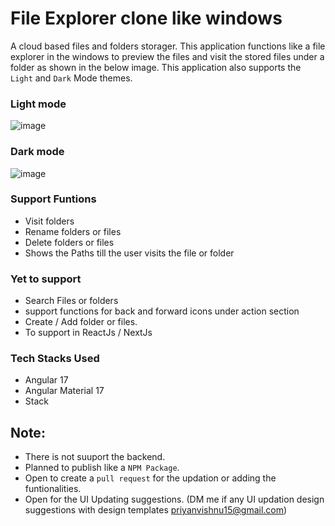 # File Explorer clone like windows

A cloud based files and folders storager. This application functions like a file explorer in the windows to preview the files and visit the stored files under a folder as shown in the below image. This application also supports the `Light` and `Dark` Mode themes. 

### Light mode

![image](https://github.com/user-attachments/assets/1e0c53b0-eae1-4177-a673-5ece8dfe9ceb)

### Dark mode

![image](https://github.com/user-attachments/assets/fc1a9c2d-3664-4348-8e0b-225ec8e7aa5c)

### Support Funtions

- Visit folders
- Rename folders or files
- Delete folders or files
- Shows the Paths till the user visits the file or folder

### Yet to support

- Search Files or folders
- support functions for back and forward icons under action section
- Create / Add folder or files.
- To support in ReactJs / NextJs  

### Tech Stacks Used

- Angular 17
- Angular Material 17
- Stack

## Note:
- There is not suuport the backend.
- Planned to publish like a `NPM Package`.
- Open to create a `pull request` for the updation or adding the funtionalities.
- Open for the UI Updating suggestions. (DM me if any UI updation design suggestions with design templates priyanvishnu15@gmail.com)
